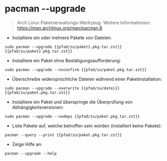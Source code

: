 # pacman --upgrade

> Arch Linux Paketverwaltungs-Werkzeug.
> Weitere Informationen: <https://man.archlinux.org/man/pacman.8>.

- Installiere ein oder mehrere Pakete von Dateien:

`sudo pacman --upgrade {{pfad/zu/paket1.pkg.tar.zst}} {{pfad/zu/paket2.pkg.tar.zst}}`

- Installiere ein Paket ohne Bestätigungsaufforderung:

`sudo pacman --upgrade --noconfirm {{pfad/zu/paket.pkg.tar.zst}}`

- Überschreibe widersprüchliche Dateien während einer Paketinstallation:

`sudo pacman --upgrade --overwrite {{pfad/zu/datei}} {{pfad/zu/paket.pkg.tar.zst}}`

- Installiere ein Paket und überspringe die Überprüfung von Abhängigkeitsversionen:

`sudo pacman --upgrade --nodeps {{pfad/zu/paket.pkg.tar.zst}}`

- Liste Pakete auf, welche betroffen sein würden (installiert keine Pakete):

`pacman --query --print {{pfad/zu/paket.pkg.tar.zst}}`

- Zeige Hilfe an:

`pacman --upgrade --help`
